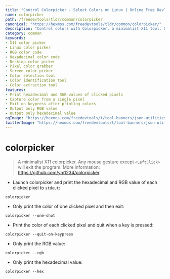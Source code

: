 ```yaml
---
title: "Control Colorpicker - Select Colors on Linux | Online Free DevTools by Hexmos"
name: colorpicker
path: /freedevtools/tldr/common/colorpicker
canonical: "https://hexmos.com/freedevtools/tldr/common/colorpicker/"
description: "Control colors with Colorpicker, a minimalist X11 tool. Quickly grab hexadecimal and RGB values from any pixel on your screen. Free online tool, no registration required."
category: common
keywords:
- X11 color picker
- Linux color picker
- RGB color code
- Hexadecimal color code
- Desktop color picker
- Pixel color grabber
- Screen color picker
- Color selection tool
- Color identification tool
- Color extraction tool
features:
- Print hexadecimal and RGB values of clicked pixels
- Capture color from a single pixel
- Exit on keypress after printing colors
- Output only RGB value
- Output only hexadecimal value
ogImage: "https://hexmos.com/freedevtools/t/tool-banners/json-utilities-banner.png"
twitterImage: "https://hexmos.com/freedevtools/t/tool-banners/json-utilities-banner.png"
---
```


# colorpicker

> A minimalist X11 colorpicker.
> Any mouse gesture except `<LeftClick>` will exit the program.
> More information: <https://github.com/ym1234/colorpicker>.

- Launch colorpicker and print the hexadecimal and RGB value of each clicked pixel to `stdout`:

`colorpicker`

- Only print the color of one clicked pixel and then exit:

`colorpicker --one-shot`

- Print the color of each clicked pixel and quit when a key is pressed:

`colorpicker --quit-on-keypress`

- Only print the RGB value:

`colorpicker --rgb`

- Only print the hexadecimal value:

`colorpicker --hex`
